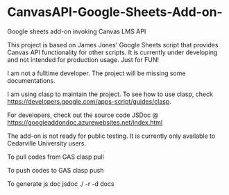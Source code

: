 # CanvasAPI-Google-Sheets-Add-on-
Google sheets add-on invoking Canvas LMS API

This project is based on James Jones' Google Sheets script that provides Canvas API functionality for other scripts. 
It is currently under developing and not intended for production usage. Just for FUN!

I am not a fulltime developer. The project will be missing some documentations.

I am using clasp to maintain the project. To see how to use clasp, check https://developers.google.com/apps-script/guides/clasp.

For developers, check out the source code JSDoc @ https://googleaddondoc.azurewebsites.net/index.html

The add-on is not ready for public testing. It is currently only available to Cedarville University users.

To pull codes from GAS
clasp pull

To push codes to GAS
clasp push

To generate js doc
jsdoc ./ -r -d docs

